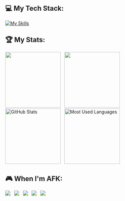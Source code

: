 ## 💻 My Tech Stack:
[![My Skills](https://skillicons.dev/icons?i=flutter,java,firebase,mongodb,postman,vscode&perline=10)](https://skillicons.dev)


## 🏆 My Stats:

<p>
    <img height=175 src="https://github-readme-stats.vercel.app/api?username=QuangXYZ&show_icons=true&count_private=true&theme=dark" />&nbsp;&nbsp;
    <img height=175 src="https://github-readme-stats.vercel.app/api/top-langs/?username=QuangXYZ&layout=compact&theme=dark" />&nbsp;&nbsp;
    <img height=175 alt="GitHub Stats" src="https://github-readme-stats.vercel.app/api?username=QuangXYZ&show_icons=true&count_private=true&theme=dark" />&nbsp;&nbsp;
    <img height=175 alt="Most Used Languages" src="https://github-readme-stats.vercel.app/api/top-langs/?username=QuangXYZ&layout=compact&theme=dark" />&nbsp;&nbsp;
</p>

## 🎮 When I'm AFK:

<p>
    <img src="https://img.shields.io/badge/Playstation%205-003791?style=for-the-badge&logo=playstation-5&logoColor=white" />&nbsp;&nbsp;
    <img src="https://img.shields.io/badge/Switch-E60012?style=for-the-badge&logo=nintendo-switch&logoColor=white" />&nbsp;&nbsp;
    <img src="https://img.shields.io/badge/steam-%23000000.svg?style=for-the-badge&logo=steam&logoColor=white" />&nbsp;&nbsp;
    <img src="https://img.shields.io/badge/Netflix-E50914?style=for-the-badge&logo=netflix&logoColor=white" />&nbsp;&nbsp;
    <img src="https://img.shields.io/badge/Crunchyroll-F47521?style=for-the-badge&logo=crunchyroll&logoColor=white" />&nbsp;&nbsp;
</p>

